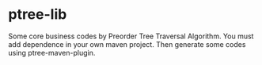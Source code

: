 # ptree-lib
Some core business codes by Preorder Tree Traversal Algorithm. You must add dependence in your own maven project. Then generate some codes using ptree-maven-plugin.  

